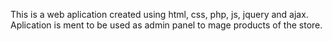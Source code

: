 This is a web aplication created using html, css, php, js, jquery and ajax. Aplication is ment to be used as admin panel to mage products of the store.
